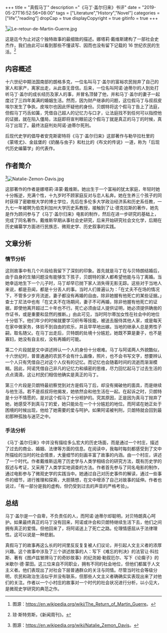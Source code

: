 +++
title = "真假马丁"
description ="《马丁·盖尔归来》书评"
date = "2019-05-27T16:52:56+08:00"
tags = ["Literature","History","Novel"]
categories = ["life","reading"]
dropCap = true
displayCopyright = true
gitinfo = true
+++

[^1]![Le-retour-de-Martin-Guerre.jpg](/images/Le-retour-de-Martin-Guerre.jpg "马丁·盖尔归来")

这是迄今为止对这个独特故事的最细致的描述。娜塔莉·戴维斯建构了一部社会史杰作，我们由此可以看到那些不懂读写、因而也没有留下记载的 16 世纪农民的生活。[^2]

## 内容概述

十六世纪中期法国南部的朗格多克，一位名叫马丁·盖尔的富裕农民抛弃了自己的家人和家产，离家出走，从此杳无音信。后来，一位名叫阿诺·迪蒂尔的人到处打听马丁·盖尔的成长经历及家人的事，并冒名顶替了他，并和马丁·盖尔的妻子一起度过了三四年美满的婚姻生活。然而，因为财产继承的问题，这位假马丁与叔叔皮埃尔发生了争执，皮埃尔也因此怀疑他的身份。贝朗特将这个假马丁告上了法庭，但假马丁巧舌如簧，凭借自己超人的记忆力与口才，让法庭找不到任何可以指控他的证据，就在陷入僵局，法庭即将宣判眼前这个假马丁就是真正的马丁的时候，真马丁出现了。最终法庭判处阿诺·迪蒂尔死刑。

后现代史学的倡导者安克斯密特将《马丁·盖尔归来》这部著作与勒华拉杜里的《蒙塔尤》、金兹堡的《奶酪与虫子》和杜比的《布文的传说》一道，称为「后现代历史编纂学」的代表作。

## 作者简介

[^3]![Natalie-Zemon-Davis.jpg](/images/Natalie-Zemon-Davis.jpg "娜塔莉·泽蒙·戴维斯")

这部著作的作者是娜塔莉·泽蒙·戴维斯。她出生于一个富裕的犹太家庭，年轻时她十分叛逆，充满个性，十九岁时不顾家庭反对与恋人私奔。她在生养三个孩子的同时获得了密歇根大学的博士学位，先后在多伦多大学政治经济系和历史系任教，一九七一年被聘为伯克利加州大学历史系教授，接触到了让·德克拉斯的著作，她先是作为顾问参与了《马丁·盖尔归来》电影的制作，然后在进一步研究的基础上，完成了同名著作。戴维斯早期从事社会史研究，后来开始研究社会文化学，后期在历史编纂学方面进行民族志、微观史学、历史叙事的实践。

## 文章分析

### 情节分析

这则故事中有几个片段给我留下了深刻的印象。首先就是马丁在与贝特朗结婚后，由于自身的生殖问题没有能够生下孩子，贝朗特的家人都希望他能与马丁离婚。当她幸运地生下一个儿子时，马丁却早已抛下家人消失得无影无踪。这些对于当地人来说，都是丑闻，都是十分丢人的事。当时人们普遍认为：「在丈夫不在场的情况下，不管多少岁月流逝，妻子都没有再婚的自由，除非她握有他死亡的某些证据。」查士丁尼法中也有「在丈夫不在场期间，妻子不可再婚，除非他握有他死亡的证据，即使他离开超过二十年也不行。死亡必须由证人提供证明，她必须提供确凿的作证书，或是重要和显然的推断。」由此可见，当时阿尔蒂加女性在社会中的地位十分低下。他们年少的时候就要学习织布等技能，被送去服侍其他人家，或是每天在家中做家务，体验不到自由的欢乐，并且早早地出嫁。当地的继承人总是男性子嗣，取名随父。在马丁出走后，贝特朗的处境十分尴尬，她既不算是妻子，也不是寡妇，她没有自主权，没有再婚的可能。

第二个片段就是文中讲述辨认一个人的身份十分艰难。马丁与阿诺两人外貌酷似，十六世纪时，普普通通的农民不会有什么画像，照片，也不会书写文字，想要辨认一个人只有凭借自己对这个人仅有的记忆。而记忆也会随着时间的流逝而渐渐模糊。因此，阿诺凭借自己非凡的记忆力和缜密的思维，尽力回忆起马丁过去生活的点点滴滴，这让村民们相信他确实是真正的马丁。

第三个片段是贝朗特最初察觉到对方是假马丁后，却没有揭破他的面具，而是继续与他生活。若不是叔叔将他揭发，她依然会和他生活在一起。在起诉之时，贝朗特是十分不情愿的，是对这个假马丁十分袒护的。究其原因，正是因为真马丁抛弃了她，她感受不到真马丁的爱，她只能处在一个十分尴尬的地位。而阿诺在她正处于困境的时候出现，他给了她需要的爱与呵护。如果阿诺被判刑，贝朗特就会回到最初那种孤独与迷茫之中。

### 手法分析

《马丁·盖尔归来》中并没有描绘多么宏大的历史场面，而是通过一个村庄，描述了过去的商业、婚姻、法律等方面的信息。在阅读中，我每时每刻都感受到了文中所描绘的当时的社会情景，大量细节的刻画丰富了故事的内涵。由一个村庄，讲述了一个时代。作者戴维斯运用了历史学与人类学相结合的研究方法，既有历史学的叙述与考证，又采用了人类学实地调查的方法。作者首先参与了同名电影的制作，通过电影参与了微观史学的实践当中。她通过自己对历史事件的解读，通过一些事件的细节，进行推理和探索，大胆猜想，在文中增添了自己对故事的延伸。作者也说过，「有一部分是我的虚构，但仍受到过去的声音的严格考验」。

## 总结

马丁·盖尔是一个自卑，不负责任的人，而阿诺·迪蒂尔却聪明，对贝特朗真心呵护。如果最终真正的马丁没有回来，阿诺或许会和贝朗特继续生活下去，他们之间拥有真正的爱情。但他回来了，将阿诺送上了死亡之路。伦理情感屈从于法律理性。这可以说是一种悲剧。

真假马丁的故事再这么长的时间里反反复复被人们议论，并引起人文主义者的浓厚兴趣。这个故事中涉及了三个讲述故事的人：写下《难忘的判决》的法官让·科拉斯、著有《图卢兹冒牌马丁的奇妙故事》的纪尧姆·勒叙厄尔、写下《论瘸子》的米歇尔·德·蒙田。这三位来自不同职业，拥有不同的社会地位，但他们都属于人文主义者。他们表现出了对社会下层普通群众的关注与同情。尽管当时社会等级分明，农民和政治生活似乎并没有联系，但那些人文主义者确确实实表现出来了对他们的关注。作者以一个小村庄的故事对一个时代的社会状况进行分析，以小见大，是微观史学研究的典范之作。

[^1]: 图源：<https://en.wikipedia.org/wiki/The_Return_of_Martin_Guerre>。
[^2]: 琼·斯特劳斯，《新闻周刊》。
[^3]: 图源：<https://en.wikipedia.org/wiki/Natalie_Zemon_Davis>。
